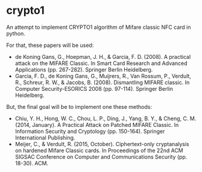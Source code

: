 # crypto1

An attempt to implement CRYPTO1 algorithm of Mifare classic NFC card in python.

For that, these papers will be used:
* de Koning Gans, G., Hoepman, J. H., & Garcia, F. D. (2008). A practical attack on the MIFARE Classic. In Smart Card Research and Advanced Applications (pp. 267-282). Springer Berlin Heidelberg.
* Garcia, F. D., de Koning Gans, G., Muijrers, R., Van Rossum, P., Verdult, R., Schreur, R. W., & Jacobs, B. (2008). Dismantling MIFARE classic. In Computer Security-ESORICS 2008 (pp. 97-114). Springer Berlin Heidelberg.

But, the final goal will be to implement one these methods:
* Chiu, Y. H., Hong, W. C., Chou, L. P., Ding, J., Yang, B. Y., & Cheng, C. M. (2014, January). A Practical Attack on Patched MIFARE Classic. In Information Security and Cryptology (pp. 150-164). Springer International Publishing.
* Meijer, C., & Verdult, R. (2015, October). Ciphertext-only cryptanalysis on hardened Mifare Classic cards. In Proceedings of the 22nd ACM SIGSAC Conference on Computer and Communications Security (pp. 18-30). ACM.
